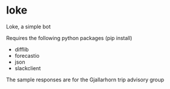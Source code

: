 # loke
Loke, a simple bot

Requires the following python packages (pip install)

- difflib
- forecastio
- json
- slackclient

The sample responses are for the Gjallarhorn trip advisory group

